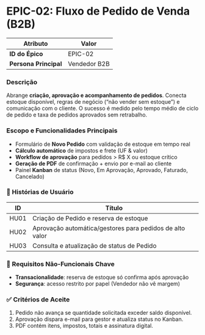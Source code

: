 # EPIC-02: Fluxo de Pedido de Venda (B2B)

| **Atributo**           | **Valor**                 |
|------------------------|---------------------------|
| **ID do Épico**        | EPIC-02                  |
| **Persona Principal**  | Vendedor B2B             |

### Descrição
Abrange **criação, aprovação e acompanhamento de pedidos**. Conecta estoque disponível, regras de negócio (“não vender sem estoque”) e comunicação com o cliente. O sucesso é medido pelo tempo médio de ciclo de pedido e taxa de pedidos aprovados sem retrabalho.

### Escopo e Funcionalidades Principais
- Formulário de **Novo Pedido** com validação de estoque em tempo real  
- **Cálculo automático** de impostos e frete (UF & valor)  
- **Workflow de aprovação** para pedidos > R$ X ou estoque crítico  
- **Geração de PDF** de confirmação + envio por e-mail ao cliente  
- Painel **Kanban** de status (Novo, Em Aprovação, Aprovado, Faturado, Cancelado)

### 📜 Histórias de Usuário
| ID  | Título                                                                            |
|-----|-----------------------------------------------------------------------------------|
| HU01 | Criação de Pedido e reserva de estoque                                           |
| HU02 | Aprovação automática/gestores para pedidos de alto valor                         |
| HU03 | Consulta e atualização de status de Pedido                                       |

### 🚀 Requisitos Não-Funcionais Chave
- **Transacionalidade**: reserva de estoque só confirma após aprovação  
- **Segurança**: acesso restrito por papel (Vendedor não vê margem)

### ✅ Critérios de Aceite
1. Pedido não avança se quantidade solicitada exceder saldo disponível.  
2. Aprovação dispara e-mail para gestor e atualiza status no Kanban.  
3. PDF contém itens, impostos, totais e assinatura digital.
